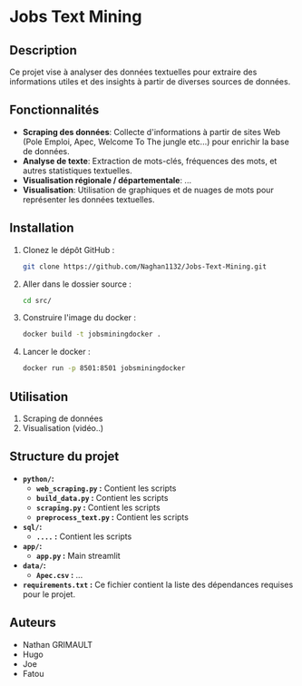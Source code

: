 # Jobs Text Mining

## Description
Ce projet vise à analyser des données textuelles pour extraire des informations utiles et des insights à partir de diverses sources de données.

## Fonctionnalités

- **Scraping des données**: Collecte d'informations à partir de sites Web (Pole Emploi, Apec, Welcome To The jungle etc...) pour enrichir la base de données. 
- **Analyse de texte**: Extraction de mots-clés, fréquences des mots, et autres statistiques textuelles.
- **Visualisation régionale / départementale**: ...
- **Visualisation**: Utilisation de graphiques et de nuages de mots pour représenter les données textuelles.

## Installation

1. Clonez le dépôt GitHub :
   ```bash
   git clone https://github.com/Naghan1132/Jobs-Text-Mining.git
2. Aller dans le dossier source :
   ```bash
   cd src/ 
2. Construire l'image du docker :
   ```bash
   docker build -t jobsminingdocker . 
2. Lancer le docker :
   ```bash
   docker run -p 8501:8501 jobsminingdocker 
   
## Utilisation
1. Scraping de données
2. Visualisation (vidéo..)

## Structure du projet

- **`python/`:**
  - **`web_scraping.py` :** Contient les scripts
  - **`build_data.py` :** Contient les scripts
  - **`scraping.py` :** Contient les scripts
  - **`preprocess_text.py` :** Contient les scripts
- **`sql/`:**
  - **`....` :** Contient les scripts
- **`app/`:**
  - **`app.py` :** Main streamlit
- **`data/`:**
  - **`Apec.csv` :** ...
- **`requirements.txt` :** Ce fichier contient la liste des dépendances requises pour le projet.
## Auteurs

- Nathan GRIMAULT   
- Hugo
- Joe
- Fatou
